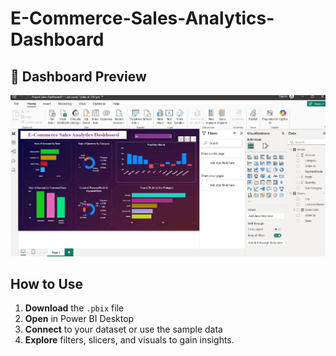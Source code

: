 # E-Commerce-Sales-Analytics-Dashboard

## 📸 Dashboard Preview <br>
![Dashboard Screenshot](Dashboard.png) <br>
## How to Use
1. **Download** the `.pbix` file <br>
2. **Open** in Power BI Desktop  <br>
3. **Connect** to your dataset or use the sample data <br>
4. **Explore** filters, slicers, and visuals to gain insights. <br>
